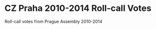 CZ Praha 2010-2014 Roll-call Votes
==================================

Roll-call votes from Prague Assembly 2010-2014
